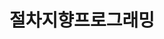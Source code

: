 ---
layout: default
title: 절차지향프로그래밍
parent: Java
grand_parent: Programing
nav_order: 1
has_children: true
---